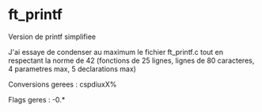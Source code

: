 # ft_printf
Version de printf simplifiee

J'ai essaye de condenser au maximum le fichier ft_printf.c tout en respectant la norme de 42
(fonctions de 25 lignes, lignes de 80 caracteres, 4 parametres max, 5 declarations max)

Conversions gerees : cspdiuxX%

Flags geres : -0.*
